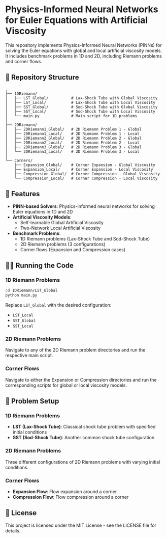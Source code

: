 # Physics-Informed Neural Networks for Euler Equations with Artificial Viscosity

This repository implements Physics-Informed Neural Networks (PINNs) for solving the Euler equations with global and local artificial viscosity models. It includes benchmark problems in 1D and 2D, including Riemann problems and corner flows.

## 📂 Repository Structure

```
.
├── 1DRiemann/
│   ├── LST_Global/          # Lax-Shock Tube with Global Viscosity
│   ├── LST_Local/           # Lax-Shock Tube with Local Viscosity
│   ├── SST_Global/          # Sod-Shock Tube with Global Viscosity
│   ├── SST_Local/           # Sod-Shock Tube with Local Viscosity
│   └── main.py              # Main script for 1D problems
│
├── 2DRiemann/
│   ├── 2DRiemann1_Global/   # 2D Riemann Problem 1 - Global
│   ├── 2DRiemann1_Local/    # 2D Riemann Problem 1 - Local
│   ├── 2DRiemann2_Global/   # 2D Riemann Problem 2 - Global
│   ├── 2DRiemann2_Local/    # 2D Riemann Problem 2 - Local
│   ├── 2DRiemann3_Global/   # 2D Riemann Problem 3 - Global
│   └── 2DRiemann3_Local/    # 2D Riemann Problem 3 - Local
│
└── Corners/
    ├── Expansion_Global/    # Corner Expansion - Global Viscosity
    ├── Expansion_Local/     # Corner Expansion - Local Viscosity
    ├── Compression_Global/  # Corner Compression - Global Viscosity
    └── Compression_Local/   # Corner Compression - Local Viscosity
```

## 🚀 Features

- **PINN-based Solvers**: Physics-informed neural networks for solving Euler equations in 1D and 2D
- **Artificial Viscosity Models**:
  - Self-learnable Global Artificial Viscosity
  - Two-Network Local Artificial Viscosity
- **Benchmark Problems**:
  - 1D Riemann problems (Lax-Shock Tube and Sod-Shock Tube)
  - 2D Riemann problems (3 configurations)
  - Corner flows (Expansion and Compression cases)

## 🏃‍♂️ Running the Code

### 1D Riemann Problems
```bash
cd 1DRiemann/LST_Global
python main.py
```

Replace `LST_Global` with the desired configuration:
- `LST_Local`
- `SST_Global`
- `SST_Local`

### 2D Riemann Problems
Navigate to any of the 2D Riemann problem directories and run the respective main script.

### Corner Flows
Navigate to either the Expansion or Compression directories and run the corresponding scripts for global or local viscosity models.

## 📌 Problem Setup

### 1D Riemann Problems
- **LST (Lax-Shock Tube)**: Classical shock tube problem with specified initial conditions
- **SST (Sod-Shock Tube)**: Another common shock tube configuration

### 2D Riemann Problems
Three different configurations of 2D Riemann problems with varying initial conditions.

### Corner Flows
- **Expansion Flow**: Flow expansion around a corner
- **Compression Flow**: Flow compression around a corner


## 📄 License

This project is licensed under the MIT License - see the LICENSE file for details.